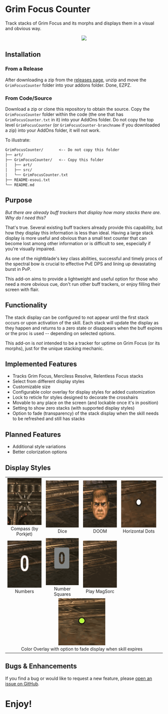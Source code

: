 # Grim Focus Counter

Track stacks of Grim Focus and its morphs and displays
them in a visual and obvious way.

<p align="center">
    <img src="https://github.com/inimicus/GrimFocusCounter/blob/main/art/gifs/GrimFocusCounter.gif?raw=true"><br>
</p>

## Installation
### From a Release
After downloading a zip from the [releases page](https://github.com/inimicus/GrimFocusCounter/releases),
unzip and move the `GrimFocusCounter` folder into your addons folder. Done, EZPZ.

### From Code/Source
Download a zip or clone this repository to obtain the source. Copy the
`GrimFocusCounter` folder within the code (the one that has `GrimFocusCounter.txt`
in it) into your AddOns folder. Do not copy the top level `GrimFocusCounter` (or
`GrimFocusCounter-branchname` if you downloaded a zip) into your AddOns folder,
it will not work.

To illustrate:
```
GrimFocusCounter/       <-- Do not copy this folder
├── art/
├── GrimFocusCounter/   <-- Copy this folder
│   ├── art/
│   ├── src/
│   └── GrimFocusCounter.txt
├── README-esoui.txt
└── README.md
```

## Purpose

_But there are already buff trackers that display how many
stacks there are. Why do I need this?_

That's true. Several existing buff trackers already provide
this capability, but how they display this information is less
than ideal. Having a large stack display is more useful and
obvious than a small text counter that can become lost among
other information or is difficult to see, especially if you're
visually impaired.

As one of the nightblade's key class abilities,
successful and timely procs of the spectral bow is crucial
to effective PvE DPS and lining up devastating burst in PvP.

This add-on aims to provide a lightweight and useful option
for those who need a more obvious cue, don't run other buff
trackers, or enjoy filling their screen with flair.

## Functionality

The stack display can be configured to not appear until the first
stack occurs or upon activation of the skill. Each stack will update
the display as they happen and returns to a zero state or disappears
when the buff expires or the proc is used -- depending on selected options.

This add-on is _not_ intended to be a tracker for uptime on
Grim Focus (or its morphs), just for the unique stacking mechanic.

## Implemented Features

- Tracks Grim Focus, Merciless Resolve, Relentless Focus stacks
- Select from different display styles
- Customizable size
- Configurable color overlay for display styles for added customization
- Lock to reticle for styles designed to decorate the crosshairs
- Movable to any place on the screen (and lockable once it's in position)
- Setting to show zero stacks (with supported display styles)
- Option to fade (transparency) of the stack display when the skill needs to be refreshed and still has stacks

## Planned Features

- Additional style variations
- Better colorization options

## Display Styles

<table border="0" cellmargin="2">
    <tr>
        <td align="center">
            <img src="https://github.com/inimicus/GrimFocusCounter/blob/main/art/gifs/options/Compass.gif?raw=true" width="150" height="150"><br>
            Compass (by Porkjet)
        </td>
        <td align="center">
            <img src="https://github.com/inimicus/GrimFocusCounter/blob/main/art/gifs/options/Dice.gif?raw=true" width="150" height="150"><br>
            Dice
        </td>
        <td align="center">
            <img src="https://github.com/inimicus/GrimFocusCounter/blob/main/art/gifs/options/DOOM.gif?raw=true" width="150" height="150"><br>
            DOOM
        </td>
        <td align="center">
            <img src="https://github.com/inimicus/GrimFocusCounter/blob/main/art/gifs/options/HorizontalDots.gif?raw=true" width="150" height="150"><br>
            Horizontal Dots
        <td>
    </tr>
    <tr>
        <td align="center">
            <img src="https://github.com/inimicus/GrimFocusCounter/blob/main/art/gifs/options/Numbers.gif?raw=true" width="150" height="150"><br>
            Numbers
        </td>
        <td align="center">
            <img src="https://github.com/inimicus/GrimFocusCounter/blob/main/art/gifs/options/NumberSquares.gif?raw=true" width="150" height="150"><br>
            Number Squares
        </td>
        <td align="center">
            <img src="https://github.com/inimicus/GrimFocusCounter/blob/main/art/gifs/options/PlayMagsorc.gif?raw=true" width="150" height="150"><br>
            Play MagSorc
        </td>
        <td>&nbsp;</td>
    </tr>
        <td colspan="4" align="center">
            <img src="https://github.com/inimicus/GrimFocusCounter/blob/main/art/gifs/options/Options.gif?raw=true" width="150" height="150"><br>
            Color Overlay with option to fade display when skill expires
        </td>
    </tr>
</table>

## Bugs & Enhancements

If you find a bug or would like to request a new feature, please [open an issue on GitHub](http://github.com/inimicus/GrimFocusCounter/issues/new/choose).

# Enjoy!

